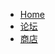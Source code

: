 <!-- _navbar.md -->

* [Home](https://coldplays.net)
* [论坛](https://coldplays.net/forums)
* [商店](https://store.coldplays.net)
